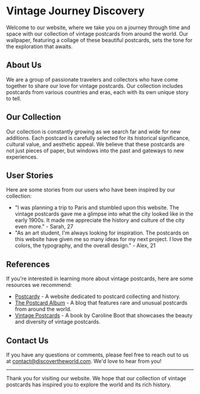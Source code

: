 <!--font:Inter-->

# Vintage Journey Discovery

Welcome to our website, where we take you on a journey through time and space with our collection of vintage postcards from around the world. Our wallpaper, featuring a collage of these beautiful postcards, sets the tone for the exploration that awaits.

## About Us
We are a group of passionate travelers and collectors who have come together to share our love for vintage postcards. Our collection includes postcards from various countries and eras, each with its own unique story to tell.

## Our Collection
Our collection is constantly growing as we search far and wide for new additions. Each postcard is carefully selected for its historical significance, cultural value, and aesthetic appeal. We believe that these postcards are not just pieces of paper, but windows into the past and gateways to new experiences.

## User Stories
Here are some stories from our users who have been inspired by our collection:

- "I was planning a trip to Paris and stumbled upon this website. The vintage postcards gave me a glimpse into what the city looked like in the early 1900s. It made me appreciate the history and culture of the city even more." - Sarah, 27
- "As an art student, I'm always looking for inspiration. The postcards on this website have given me so many ideas for my next project. I love the colors, the typography, and the overall design." - Alex, 21

## References
If you're interested in learning more about vintage postcards, here are some resources we recommend:

- [Postcardy](#postcardy) - A website dedicated to postcard collecting and history.
- [The Postcard Album](#the-postcard-album) - A blog that features rare and unusual postcards from around the world.
- [Vintage Postcards](#vintage-postcards) - A book by Caroline Boot that showcases the beauty and diversity of vintage postcards.

## Contact Us
If you have any questions or comments, please feel free to reach out to us at [contact@discovertheworld.com](mailto:contact@discovertheworld.com). We'd love to hear from you!

---

Thank you for visiting our website. We hope that our collection of vintage postcards has inspired you to explore the world and its rich history.

<!--

Write me content for website with wallpaper which alt text is:

"A collage of vintage postcards from around the world"

The name/title of the page should not be 1:1 copy of the alt text but rather a real content of the website which is using this wallpaper.

- Use markdown format 
- Start with heading
- Heading should be short and concise
- The content should look like a real website 
- The website should not be about the wallpaper, wallpaper is just a related background
- Heading should be contain work "wallpaper" or "background"
- Include real sections like references, contact, user stories, etc. use things relevant to the page purpose.
- Feel free to use structure like headings, bullets, numbering, blockquotes, paragraphs, horizontal lines, etc.
- You can use formatting like bold or _italic_
- You can include UTF-8 emojis
- Links should be only #hash anchors (and you can refer to the document itself)
- Do not include images


---


# Discovering the World: A Journey Through Vintage Postcards

Welcome to our website, where we take you on a journey through time and space with our collection of vintage postcards from around the world. Our wallpaper, featuring a collage of these beautiful postcards, sets the tone for the exploration that awaits.

## About Us
We are a group of passionate travelers and collectors who have come together to share our love for vintage postcards. Our collection includes postcards from various countries and eras, each with its own unique story to tell.

## Our Collection
Our collection is constantly growing as we search far and wide for new additions. Each postcard is carefully selected for its historical significance, cultural value, and aesthetic appeal. We believe that these postcards are not just pieces of paper, but windows into the past and gateways to new experiences.

## User Stories
Here are some stories from our users who have been inspired by our collection:

- "I was planning a trip to Paris and stumbled upon this website. The vintage postcards gave me a glimpse into what the city looked like in the early 1900s. It made me appreciate the history and culture of the city even more." - Sarah, 27
- "As an art student, I'm always looking for inspiration. The postcards on this website have given me so many ideas for my next project. I love the colors, the typography, and the overall design." - Alex, 21

## References
If you're interested in learning more about vintage postcards, here are some resources we recommend:

- [Postcardy](#postcardy) - A website dedicated to postcard collecting and history.
- [The Postcard Album](#the-postcard-album) - A blog that features rare and unusual postcards from around the world.
- [Vintage Postcards](#vintage-postcards) - A book by Caroline Boot that showcases the beauty and diversity of vintage postcards.

## Contact Us
If you have any questions or comments, please feel free to reach out to us at [contact@discovertheworld.com](mailto:contact@discovertheworld.com). We'd love to hear from you!

---

Thank you for visiting our website. We hope that our collection of vintage postcards has inspired you to explore the world and its rich history.

-->
